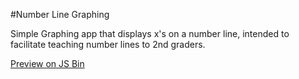 #Number Line Graphing

Simple Graphing app that displays x's on a number line, intended to facilitate teaching number lines to 2nd graders.

[Preview on JS Bin](http://jsbin.com/equluw/1/)